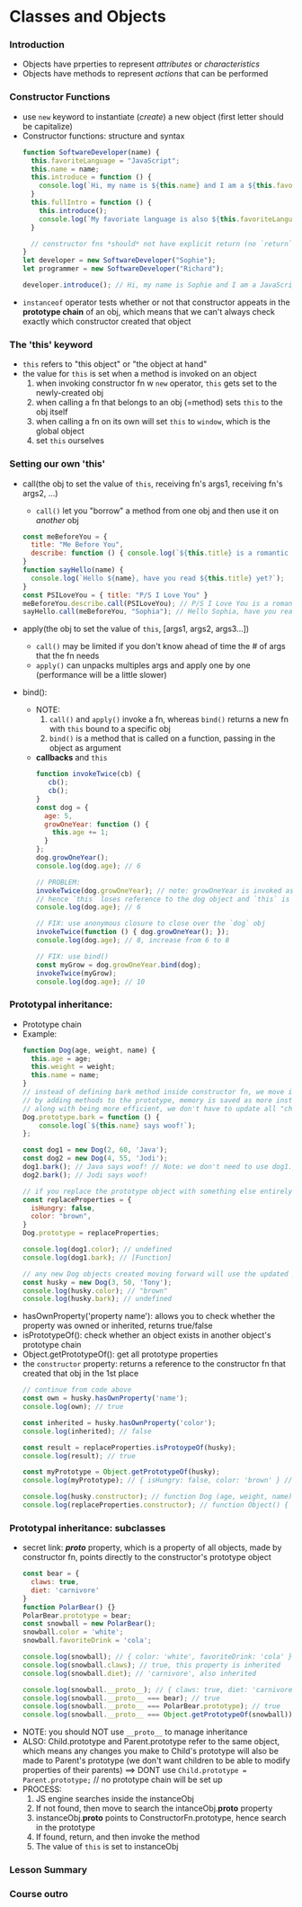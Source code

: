 # Classes and Objects

### Introduction
* Objects have prperties to represent *attributes* or *characteristics*
* Objects have methods to represent *actions* that can be performed

### Constructor Functions
* use `new` keyword to instantiate (*create*) a new object (first letter should be capitalize)
* Constructor functions: structure and syntax
  ```js
  function SoftwareDeveloper(name) {
    this.favoriteLanguage = "JavaScript";
    this.name = name;
    this.introduce = function () {
      console.log(`Hi, my name is ${this.name} and I am a ${this.favoriteLanguage} developer.`);
    }
    this.fullIntro = function () {
      this.introduce();
      console.log(`My favoriate language is also ${this.favoriteLanguage}.`);
    }

    // constructor fns *should* not have explicit return (no `return` statement)
  }
  let developer = new SoftwareDeveloper("Sophie");
  let programmer = new SoftwareDeveloper("Richard");

  developer.introduce(); // Hi, my name is Sophie and I am a JavaScript developer
  ```
* `instanceof` operator tests whether or not that constructor appeats in the **prototype chain** of an obj, which means that we can't always check exactly which constructor created that object

### The 'this' keyword
* `this` refers to "this object" or "the object at hand"
* the value for `this` is set when a method is invoked on an object
  1. when invoking constructor fn w `new` operator, `this` gets set to the newly-created obj
  2. when calling a fn that belongs to an obj (=method) sets `this` to the obj itself
  3. when calling a fn on its own will set `this` to `window`, which is the global object
  4. set `this` ourselves

### Setting our own 'this'
* call(the obj to set the value of `this`, receiving fn's args1, receiving fn's args2, ...)
  * `call()` let you "borrow" a method from one obj and then use it on *another* obj
  ```js
  const meBeforeYou = {
    title: "Me Before You",
    describe: function () { console.log(`${this.title} is a romantic novel.`); }
  }
  function sayHello(name) {
    console.log(`Hello ${name}, have you read ${this.title} yet?`);
  }
  const PSILoveYou = { title: "P/S I Love You" }
  meBeforeYou.describe.call(PSILoveYou); // P/S I Love You is a romantic novel
  sayHello.call(meBeforeYou, "Sophia"); // Hello Sophia, have you read Me Before You yet?
  ```
* apply(the obj to set the value of `this`, [args1, args2, args3...])
  * `call()` may be limited if you don't know ahead of time the # of args that the fn needs
  * `apply()` can unpacks multiples args and apply one by one (performance will be a little slower)

* bind():
  * NOTE:
    1. `call()` and `apply()` invoke a fn, whereas `bind()` returns a new fn with `this` bound to a specific obj
    2. `bind()` is a method that is called on a function, passing in the object as argument
  * **callbacks** and `this`
    ```js
    function invokeTwice(cb) {
       cb();
       cb();
    }
    const dog = {
      age: 5,
      growOneYear: function () {
        this.age += 1;
      }
    };
    dog.growOneYear();
    console.log(dog.age); // 6

    // PROBLEM:
    invokeTwice(dog.growOneYear); // note: growOneYear is invoked as a fn, rather than a method
    // hence `this` loses reference to the dog object and `this` is now the global `window` obj
    console.log(dog.age); // 6

    // FIX: use anonymous closure to close over the `dog` obj
    invokeTwice(function () { dog.growOneYear(); });
    console.log(dog.age); // 8, increase from 6 to 8

    // FIX: use bind()
    const myGrow = dog.growOneYear.bind(dog);
    invokeTwice(myGrow);
    console.log(dog.age); // 10
    ```

### Prototypal inheritance:
* Prototype chain
* Example:
  ```js
  function Dog(age, weight, name) {
    this.age = age;
    this.weight = weight;
    this.name = name;
  }
  // instead of defining bark method inside constructor fn, we move it outside and link to prototype chain
  // by adding methods to the prototype, memory is saved as more instances are created
  // along with being more efficient, we don't have to update all "children" objects (instances) individually
  Dog.prototype.bark = function () {
      console.log(`${this.name} says woof!`);
  };

  const dog1 = new Dog(2, 60, 'Java');
  const dog2 = new Dog(4, 55, 'Jodi');
  dog1.bark(); // Java says woof! // Note: we don't need to use dog1.prototype.bark();
  dog2.bark(); // Jodi says woof!

  // if you replace the prototype object with something else entirely, the intances retain old link and do not have access to the updated prototype's properties
  const replaceProperties = {
    isHungry: false,
    color: "brown",
  }
  Dog.prototype = replaceProperties;

  console.log(dog1.color); // undefined
  console.log(dog1.bark); // [Function]

  // any new Dog objects created moving forward will use the updated prototype
  const husky = new Dog(3, 50, 'Tony');
  console.log(husky.color); // "brown"
  console.log(husky.bark); // undefined
  ```
* hasOwnProperty('property name'): allows you to check whether the property was owned or inherited, returns true/false
* isPrototypeOf(): check whether an object exists in another object's prototype chain
* Object.getPrototypeOf(): get all prototype properties
* the `constructor` property: returns a reference to the constructor fn that created that obj in the 1st place
  ```js
  // continue from code above
  const own = husky.hasOwnProperty('name');
  console.log(own); // true

  const inherited = husky.hasOwnProperty('color');
  console.log(inherited); // false

  const result = replaceProperties.isProtoypeOf(husky);
  console.log(result); // true

  const myPrototype = Object.getPrototypeOf(husky);
  console.log(myPrototype); // { isHungry: false, color: 'brown' } // note: doesn't return the constructor

  console.log(husky.constructor); // function Dog (age, weight, name) { this.age = age ...}
  console.log(replaceProperties.constructor); // function Object() { [native code] }
  ```

### Prototypal inheritance: subclasses
* secret link: *__proto__* property, which is a property of all objects, made by constructor fn, points directly to the constructor's prototype object
  ```js
  const bear = {
    claws: true,
    diet: 'carnivore'
  }
  function PolarBear() {}
  PolarBear.prototype = bear;
  const snowball = new PolarBear();
  snowball.color = 'white';
  snowball.favoriteDrink = 'cola';

  console.log(snowball); // { color: 'white', favoriteDrink: 'cola' }
  console.log(snowball.claws); // true, this property is inherited
  console.log(snowball.diet); // 'carnivore', also inherited

  console.log(snowball.__proto__); // { claws: true, diet: 'carnivore' }
  console.log(snowball.__proto__ === bear); // true
  console.log(snowball.__proto__ === PolarBear.prototype); // true
  console.log(snowball.__proto__ === Object.getPrototypeOf(snowball)); // true
  ```
* NOTE: you should NOT use `__proto__` to manage inheritance
* ALSO: Child.prototype and Parent.prototype refer to the same object, which means any changes you make to Child's prototype will also be made to Parent's prototype (we don't want children to be able to modify properties of their parents) ==> DONT use `Child.prototype = Parent.prototype;` // no prototype chain will be set up
* PROCESS:
  1. JS engine searches inside the instanceObj
  2. If not found, then move to search the intanceObj.__proto__ property
  3. instanceObj.__proto__ points to ConstructorFn.prototype, hence search in the prototype
  4. If found, return, and then invoke the method
  5. The value of `this` is set to instanceObj


### Lesson Summary

### Course outro

